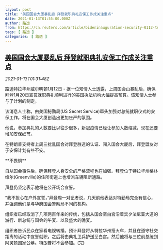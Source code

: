 ```yaml
---
layout: post
title: "美国国会大厦暴乱后 拜登就职典礼安保工作成关注重点"
date: 2021-01-13T01:55:00.000Z
author: 路透
from: https://cn.reuters.com/article/bideninauguration-security-0112-tues-idCNKBS29I05M
tags: [ 路透 ]
categories: [ 路透 ]
---
```

<!--1610502900000-->
[美国国会大厦暴乱后 拜登就职典礼安保工作成关注重点](https://cn.reuters.com/article/bideninauguration-security-0112-tues-idCNKBS29I05M)
------

<div>
<div><i>2021-01-13T01:31:48Z</i></div><p>路透特拉华州威尔明顿1月12日 - 据一位知情人士透露，上周国会山暴乱后，确保拜登1月20日宣誓就职典礼顺利进行的美国执法机构大幅提高预算。该知情人士参与了计划的制定。</p><p>该消息人士称，由美国秘勤局(US Secret Service)牵头加强对总统就职仪式的安保工作，将在国会大厦创造出更加庄严的氛围。</p><p>他说，参加典礼的人数要比以往少很多，新冠疫情已经让参加人数缩减，现在还要增加安保细节。</p><p>在特朗普支持者上周三扰乱国会对拜登胜选的认证、闯入国会大厦后，拜登盟友对于安保计划有些不安。</p><p>**不畏惧**</p><p>自从国会事件后，确保拜登人身安全的严格流程也在加强。拜登位于特拉华州格林维尔(Greenville)的住所街道上也增派车辆阻断通路。</p><p>拜登仍坚定表示他将在公开场合宣誓。</p><p>“我不担心在户外宣誓，”拜登周一对记者说，几天前他表达对特勤局完全有信心，并强调他们是与华府国会警察局不同的机构。</p><p>组织者已经取消了几项两百年来的传统，包括从国会至白宫沿着宾夕法尼亚大道的游行、新总统与国会的午宴、以及盛大的晚宴。</p><p>组织者告诉民众在家看电视转播。预计拜登将从特拉华州搭火车，并且在遵守社交距离的活动中宣誓就职，之后将由典礼卫兵护送至白宫。然后他将与三位前总统到阿灵顿国家公墓。特朗普将不会参加。(完)</p>
</div>
